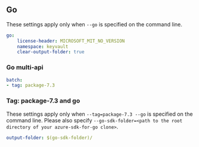 ## Go

These settings apply only when `--go` is specified on the command line.

``` yaml $(go)
go:
    license-header: MICROSOFT_MIT_NO_VERSION
    namespace: keyvault
    clear-output-folder: true
```

### Go multi-api

``` yaml $(go) && $(multiapi)
batch:
- tag: package-7.3
```

### Tag: package-7.3 and go

These settings apply only when `--tag=package-7.3 --go` is specified on the command line.
Please also specify `--go-sdk-folder=<path to the root directory of your azure-sdk-for-go clone>`.

``` yaml $(tag) == 'package-7.3' && $(go)
output-folder: $(go-sdk-folder)/
```
